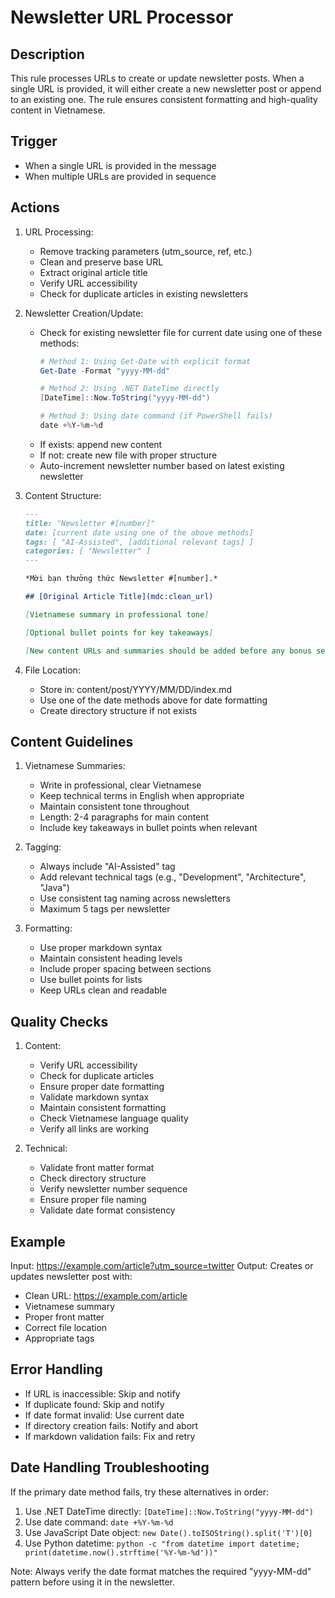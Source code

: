 # Newsletter URL Processor

## Description
This rule processes URLs to create or update newsletter posts. When a single URL is provided, it will either create a new newsletter post or append to an existing one. The rule ensures consistent formatting and high-quality content in Vietnamese.

## Trigger
- When a single URL is provided in the message
- When multiple URLs are provided in sequence

## Actions
1. URL Processing:
   - Remove tracking parameters (utm_source, ref, etc.)
   - Clean and preserve base URL
   - Extract original article title
   - Verify URL accessibility
   - Check for duplicate articles in existing newsletters

2. Newsletter Creation/Update:
   - Check for existing newsletter file for current date using one of these methods:
     ```powershell
     # Method 1: Using Get-Date with explicit format
     Get-Date -Format "yyyy-MM-dd"
     
     # Method 2: Using .NET DateTime directly
     [DateTime]::Now.ToString("yyyy-MM-dd")
     
     # Method 3: Using date command (if PowerShell fails)
     date +%Y-%m-%d
     ```
   - If exists: append new content
   - If not: create new file with proper structure
   - Auto-increment newsletter number based on latest existing newsletter

3. Content Structure:
   ```markdown
   ---
   title: "Newsletter #[number]"
   date: [current date using one of the above methods]
   tags: [ "AI-Assisted", [additional relevant tags] ]
   categories: [ "Newsletter" ]
   ---

   *Mời bạn thưởng thức Newsletter #[number].*

   ## [Original Article Title](mdc:clean_url)

   [Vietnamese summary in professional tone]

   [Optional bullet points for key takeaways]

   [New content URLs and summaries should be added before any bonus sections]
   ```

4. File Location:
   - Store in: content/post/YYYY/MM/DD/index.md
   - Use one of the date methods above for date formatting
   - Create directory structure if not exists

## Content Guidelines
1. Vietnamese Summaries:
   - Write in professional, clear Vietnamese
   - Keep technical terms in English when appropriate
   - Maintain consistent tone throughout
   - Length: 2-4 paragraphs for main content
   - Include key takeaways in bullet points when relevant

2. Tagging:
   - Always include "AI-Assisted" tag
   - Add relevant technical tags (e.g., "Development", "Architecture", "Java")
   - Use consistent tag naming across newsletters
   - Maximum 5 tags per newsletter

3. Formatting:
   - Use proper markdown syntax
   - Maintain consistent heading levels
   - Include proper spacing between sections
   - Use bullet points for lists
   - Keep URLs clean and readable

## Quality Checks
1. Content:
   - Verify URL accessibility
   - Check for duplicate articles
   - Ensure proper date formatting
   - Validate markdown syntax
   - Maintain consistent formatting
   - Check Vietnamese language quality
   - Verify all links are working

2. Technical:
   - Validate front matter format
   - Check directory structure
   - Verify newsletter number sequence
   - Ensure proper file naming
   - Validate date format consistency

## Example
Input: https://example.com/article?utm_source=twitter
Output: Creates or updates newsletter post with:
- Clean URL: https://example.com/article
- Vietnamese summary
- Proper front matter
- Correct file location
- Appropriate tags

## Error Handling
- If URL is inaccessible: Skip and notify
- If duplicate found: Skip and notify
- If date format invalid: Use current date
- If directory creation fails: Notify and abort
- If markdown validation fails: Fix and retry

## Date Handling Troubleshooting
If the primary date method fails, try these alternatives in order:
1. Use .NET DateTime directly: `[DateTime]::Now.ToString("yyyy-MM-dd")`
2. Use date command: `date +%Y-%m-%d`
3. Use JavaScript Date object: `new Date().toISOString().split('T')[0]`
4. Use Python datetime: `python -c "from datetime import datetime; print(datetime.now().strftime('%Y-%m-%d'))"`


Note: Always verify the date format matches the required "yyyy-MM-dd" pattern before using it in the newsletter. 